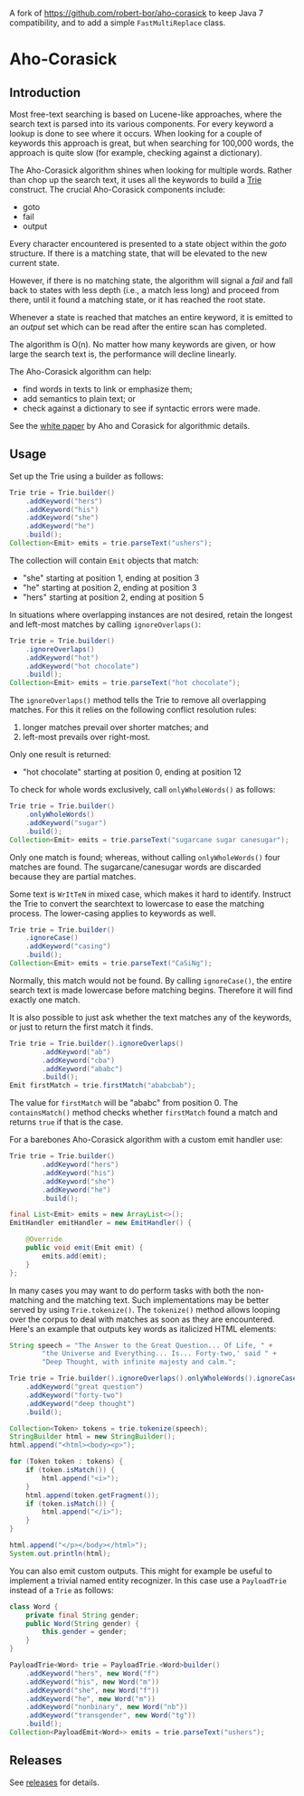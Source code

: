 A fork of https://github.com/robert-bor/aho-corasick to keep Java 7 compatibility,
and to add a simple `FastMultiReplace` class.

Aho-Corasick
============

Introduction
------------

Most free-text searching is based on Lucene-like approaches, where the
search text is parsed into its various components. For every keyword a
lookup is done to see where it occurs. When looking for a couple of keywords
this approach is great, but when searching for 100,000 words, the approach
is quite slow (for example, checking against a dictionary).

The Aho-Corasick algorithm shines when looking for multiple words.
Rather than chop up the search text, it uses all the keywords to build
a [Trie](http://en.wikipedia.org/wiki/Trie) construct. The crucial
Aho-Corasick components include:

* goto
* fail
* output

Every character encountered is presented to a state object within the
*goto* structure. If there is a matching state, that will be elevated to
the new current state.

However, if there is no matching state, the algorithm will signal a
*fail* and fall back to states with less depth (i.e., a match less long)
and proceed from there, until it found a matching state, or it has reached
the root state.

Whenever a state is reached that matches an entire keyword, it is
emitted to an *output* set which can be read after the entire scan
has completed.

The algorithm is O(n). No matter how many keywords are given, or how large
the search text is, the performance will decline linearly.

The Aho-Corasick algorithm can help:

* find words in texts to link or emphasize them;
* add semantics to plain text; or
* check against a dictionary to see if syntactic errors were made.

See the [white paper](http://cr.yp.to/bib/1975/aho.pdf) by Aho and
Corasick for algorithmic details.

Usage
-----
Set up the Trie using a builder as follows:

```java
Trie trie = Trie.builder()
    .addKeyword("hers")
    .addKeyword("his")
    .addKeyword("she")
    .addKeyword("he")
    .build();
Collection<Emit> emits = trie.parseText("ushers");
```

The collection will contain `Emit` objects that match:

* "she" starting at position 1, ending at position 3
* "he" starting at position 2, ending at position 3
* "hers" starting at position 2, ending at position 5

In situations where overlapping instances are not desired, retain
the longest and left-most matches by calling `ignoreOverlaps()`:

```java
Trie trie = Trie.builder()
    .ignoreOverlaps()
    .addKeyword("hot")
    .addKeyword("hot chocolate")
    .build();
Collection<Emit> emits = trie.parseText("hot chocolate");
```

The `ignoreOverlaps()` method tells the Trie to remove all overlapping
matches. For this it relies on the following conflict resolution rules:

1. longer matches prevail over shorter matches; and
1. left-most prevails over right-most.

Only one result is returned:

* "hot chocolate" starting at position 0, ending at position 12

To check for whole words exclusively, call `onlyWholeWords()` as follows:

```java
Trie trie = Trie.builder()
    .onlyWholeWords()
    .addKeyword("sugar")
    .build();
Collection<Emit> emits = trie.parseText("sugarcane sugar canesugar");
```

Only one match is found; whereas, without calling `onlyWholeWords()` four
matches are found. The sugarcane/canesugar words are discarded because
they are partial matches.

Some text is `WrItTeN` in mixed case, which makes it hard to identify.
Instruct the Trie to convert the searchtext to lowercase to ease the
matching process. The lower-casing applies to keywords as well.

```java
Trie trie = Trie.builder()
    .ignoreCase()
    .addKeyword("casing")
    .build();
Collection<Emit> emits = trie.parseText("CaSiNg");
```

Normally, this match would not be found. By calling `ignoreCase()`,
the entire search text is made lowercase before matching begins.
Therefore it will find exactly one match.

It is also possible to just ask whether the text matches any of
the keywords, or just to return the first match it finds.

```java
Trie trie = Trie.builder().ignoreOverlaps()
        .addKeyword("ab")
        .addKeyword("cba")
        .addKeyword("ababc")
        .build();
Emit firstMatch = trie.firstMatch("ababcbab");
```

The value for `firstMatch` will be "ababc" from position 0. The
`containsMatch()` method checks whether `firstMatch` found a match and
returns `true` if that is the case.

For a barebones Aho-Corasick algorithm with a custom emit handler use:
 
```java
Trie trie = Trie.builder()
        .addKeyword("hers")
        .addKeyword("his")
        .addKeyword("she")
        .addKeyword("he")
        .build();

final List<Emit> emits = new ArrayList<>();
EmitHandler emitHandler = new EmitHandler() {

    @Override
    public void emit(Emit emit) {
        emits.add(emit);
    }
};
```

In many cases you may want to do perform tasks with both the non-matching
and the matching text. Such implementations may be better served by using
`Trie.tokenize()`. The `tokenize()` method allows looping over the
corpus to deal with matches as soon as they are encountered. Here's an
example that outputs key words as italicized HTML elements:

```java
String speech = "The Answer to the Great Question... Of Life, " +
        "the Universe and Everything... Is... Forty-two,' said " +
        "Deep Thought, with infinite majesty and calm.";

Trie trie = Trie.builder().ignoreOverlaps().onlyWholeWords().ignoreCase()
    .addKeyword("great question")
    .addKeyword("forty-two")
    .addKeyword("deep thought")
    .build();

Collection<Token> tokens = trie.tokenize(speech);
StringBuilder html = new StringBuilder();
html.append("<html><body><p>");

for (Token token : tokens) {
    if (token.isMatch()) {
        html.append("<i>");
    }
    html.append(token.getFragment());
    if (token.isMatch()) {
        html.append("</i>");
    }
}

html.append("</p></body></html>");
System.out.println(html);
```

You can also emit custom outputs. This might for example be useful to
implement a trivial named entity recognizer. In this case use a
`PayloadTrie` instead of a `Trie` as follows:

```java
class Word {
    private final String gender;
    public Word(String gender) {
        this.gender = gender;
    }
}

PayloadTrie<Word> trie = PayloadTrie.<Word>builder()
    .addKeyword("hers", new Word("f")
    .addKeyword("his", new Word("m"))
    .addKeyword("she", new Word("f"))
    .addKeyword("he", new Word("m"))
    .addKeyword("nonbinary", new Word("nb"))
    .addKeyword("transgender", new Word("tg"))
    .build();
Collection<PayloadEmit<Word>> emits = trie.parseText("ushers");
```

Releases
--------

See [releases](https://github.com/robert-bor/aho-corasick/releases) for details.

